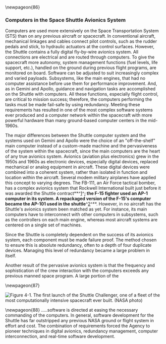 \newpageon{86}

### Computers in the Space Shuttle Avionics System

Computers are used more extensively on the Space
Transportation System (STS) than on any previous aircraft or spacecraft.
In conventional aircraft, mechanical linkages and cables connect pilot
controls, such as the rudder pedals and stick, to hydraulic actuators at
the control surfaces. However, the Shuttle contains a fully digital
fly-by-wire avionics system. All connections are electrical and are
routed through computers. To give the spacecraft more autonomy, system
management functions (fuel levels, life support, etc.), handled on the
ground during previous flight programs, are monitored on board. Software
can be adjusted to suit increasingly complex and varied payloads.
Subsystems, like the main engines, that had no computer assistance
before use them for performance improvement. And, as in Gemini and
Apollo, guidance and navigation tasks are accomplished on the Shuttle
with computers. All these functions, especially flight control, are
critical to mission success; therefore, the computers performing the
tasks must be made fail-safe by using redundancy. Meeting these
requirements has resulted in one of the most complex software systems
ever produced and a computer network within the spacecraft with more
powerful hardware than many ground-based computer centers in the
mid-1960s.

The major differences between the Shuttle computer system and the
systems used on Gemini and Apollo were the choice of an "off-the-shelf"
main computer instead of a custom-made machine and the pervasiveness of
the system within the spacecraft, since the main computers are the heart
of any true avionics system. Avionics (aviation plus electronics) grew
in the 1950s and 1960s as electronic devices, especially digital
devices, replaced mechanical or analog equipment in aircraft. These
digital devices were combined into a coherent system, rather than
isolated in function and location within the aircraft. Several modem
military airplanes have applied this concept to varying degrees. The
FB-111, an Air Force tactical bomber, has a complex avionics system that
Rockwell International built just before it was awarded the Shuttle
contract**^[1](Source4.html)^**; the F-15 fighter used an AP-1 computer
in its system. A repackaged version of the F-15's computer became the
AP-101 used in the shuttle**^[2](Source4.html)^**. However, in no
aircraft has the Shuttle's avionics system been matched as yet. For
instance, its main computers have to interconnect with other computers
in subsystems, such as the controllers on each main engine, whereas most
aircraft systems are centered on a single set of machines.

Since the Shuttle is completely dependent on the success of its avionics
system, each component must be made failure proof. The method chosen to
ensure this is absolute redundancy, often to a depth of four duplicate
devices. Managing this level of redundancy became a large problem in
itself.

Another result of the pervasive avionics system is that the frequency
and sophistication of the crew interaction with the computers exceeds
any previous manned space program. A large portion of the

\newpageon{87}

![Figure 4-1. The first launch of the Shuttle Challenger, one of a fleet
of the most computationally intensive spacecraft ever built. (NASA
photo)](images/p87.jpg)

\newpageon{88} .....software is directed at easing the necessary commanding
of the computers. In general, software development for the Shuttle has
far outstripped any previous NASA ground or flight system in effort and
cost. The combination of requirements forced the Agency to pioneer
techniques in digital avionics, redundancy management, computer
interconnection, and real-time software development.

